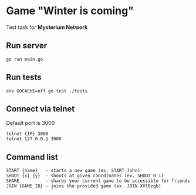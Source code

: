 # Game "Winter is coming"

Test task for **Mysterium Network**

## Run server
```
go run main.go
```

## Run tests
```
env GOCACHE=off go test ./tests
```

## Connect via telnet
Default port is 3000
```
telnet {IP} 3000
telnet 127.0.0.1 3000
```

## Command list
```
START {name}   - starts a new game (ex. START John)
SHOOT {x} {y}  - shoots at given coordinates (ex. SHOOT 0 1)
SHARE          - shares your current game to be accessible for friends
JOIN {GAME_ID} - joins the provided game (ex. JOIN XVlBzgb)
```
